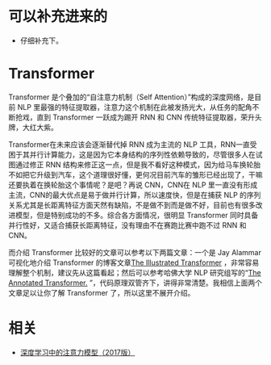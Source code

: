 
# 可以补充进来的

- 仔细补充下。

# Transformer

Transformer 是个叠加的“自注意力机制（Self Attention）”构成的深度网络，是目前 NLP 里最强的特征提取器，注意力这个机制在此被发扬光大，从任务的配角不断抢戏，直到 Transformer 一跃成为踢开 RNN 和 CNN 传统特征提取器，荣升头牌，大红大紫。


Transformer在未来应该会逐渐替代掉 RNN 成为主流的 NLP 工具，RNN一直受困于其并行计算能力，这是因为它本身结构的序列性依赖导致的，尽管很多人在试图通过修正 RNN 结构来修正这一点，但是我不看好这种模式，因为给马车换轮胎不如把它升级到汽车，这个道理很好懂，更何况目前汽车的雏形已经出现了，干嘛还要执着在换轮胎这个事情呢？是吧？再说 CNN，CNN在 NLP 里一直没有形成主流，CNN的最大优点是易于做并行计算，所以速度快，但是在捕获 NLP 的序列关系尤其是长距离特征方面天然有缺陷，不是做不到而是做不好，目前也有很多改进模型，但是特别成功的不多。综合各方面情况，很明显 Transformer 同时具备并行性好，又适合捕获长距离特征，没有理由不在赛跑比赛中跑不过 RNN 和 CNN。


而介绍 Transformer 比较好的文章可以参考以下两篇文章：一个是 Jay Alammar可视化地介绍 Transformer 的博客文章[The Illustrated Transformer](https://link.zhihu.com/?target=https%3A//jalammar.github.io/illustrated-transformer/) ，非常容易理解整个机制，建议先从这篇看起；然后可以参考哈佛大学 NLP 研究组写的“[The Annotated Transformer.](https://link.zhihu.com/?target=http%3A//nlp.seas.harvard.edu/2018/04/03/attention.html) ”，代码原理双管齐下，讲得非常清楚。我相信上面两个文章足以让你了解 Transformer 了，所以这里不展开介绍。



# 相关

- [深度学习中的注意力模型（2017版）](https://zhuanlan.zhihu.com/p/37601161)
